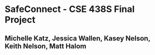 #  SafeConnect - CSE 438S Final Project
## Michelle Katz, Jessica Wallen, Kasey Nelson, Keith Nelson, Matt Halom


